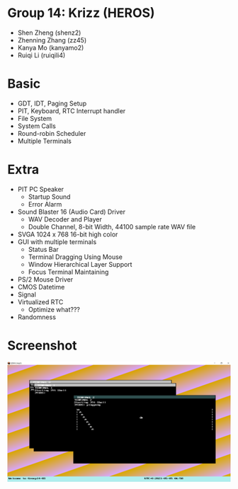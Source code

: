 # Group 14: Krizz (HEROS)
- Shen Zheng (shenz2)
- Zhenning Zhang (zz45)
- Kanya Mo (kanyamo2)
- Ruiqi Li (ruiqili4)

# Basic
-  GDT, IDT, Paging Setup
-  PIT, Keyboard, RTC Interrupt handler
-  File System 
-  System Calls
-  Round-robin Scheduler
-  Multiple Terminals
# Extra
- PIT PC Speaker
  * Startup Sound
  * Error Alarm  
- Sound Blaster 16 (Audio Card) Driver
  * WAV Decoder and Player
  * Double Channel, 8-bit Width, 44100 sample rate WAV file
- SVGA 1024 x 768 16-bit high color
- GUI with multiple terminals
  * Status Bar
  * Terminal Dragging Using Mouse 
  * Window Hierarchical Layer Support
  * Focus Terminal Maintaining  
- PS/2 Mouse Driver 
- CMOS Datetime  
- Signal
- Virtualized RTC
  * Optimize what???
- Randomness

# Screenshot
![](../result.png)